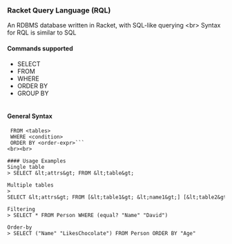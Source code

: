 ### Racket Query Language (RQL)

An RDBMS database written in Racket, with SQL-like querying &lt;br&gt;
Syntax for RQL is similar to SQL

#### Commands supported
* SELECT
* FROM
* WHERE
* ORDER BY
* GROUP BY
<br><br>

#### General Syntax
```SELECT <attrs>
 FROM <tables>
 WHERE <condition>
 ORDER BY <order‐expr>```
<br><br>

#### Usage Examples
Single table
> SELECT &lt;attrs&gt; FROM &lt;table&gt;

Multiple tables
> SELECT &lt;attrs&gt; FROM [&lt;table1&gt; &lt;name1&gt;] [&lt;table2&gt; &lt;name2&gt;] ...

Filtering
> SELECT * FROM Person WHERE (equal? "Name" "David")

Order-by
> SELECT ("Name" "LikesChocolate") FROM Person ORDER BY "Age"
